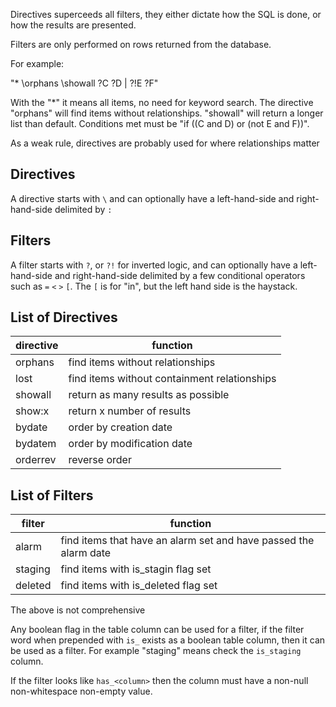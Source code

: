 Directives superceeds all filters, they either dictate how the SQL is done, or how the results are presented.

Filters are only performed on rows returned from the database.

For example:

"* \orphans \showall ?C ?D | ?!E ?F"

With the "*" it means all items, no need for keyword search. The directive "orphans" will find items without relationships. "showall" will return a longer list than default. Conditions met must be "if ((C and D) or (not E and F))".

As a weak rule, directives are probably used for where relationships matter

## Directives

A directive starts with `\` and can optionally have a left-hand-side and right-hand-side delimited by `:`

## Filters

A filter starts with `?`, or `?!` for inverted logic, and can optionally have a left-hand-side and right-hand-side delimited by a few conditional operators such as `=` `<` `>` `[`. The `[` is for "in", but the left hand side is the haystack.

## List of Directives

| directive | function |
|-----------|----------|
| orphans   | find items without relationships |
| lost      | find items without containment relationships |
| showall   | return as many results as possible |
| show:x    | return x number of results |
| bydate    | order by creation date |
| bydatem   | order by modification date |
| orderrev  | reverse order |


## List of Filters

| filter | function |
|--------|----------|
| alarm       | find items that have an alarm set and have passed the alarm date |
| staging     | find items with is_stagin flag set |
| deleted     | find items with is_deleted flag set |

The above is not comprehensive

Any boolean flag in the table column can be used for a filter, if the filter word when prepended with `is_` exists as a boolean table column, then it can be used as a filter. For example "staging" means check the `is_staging` column.

If the filter looks like `has_<column>` then the column must have a non-null non-whitespace non-empty value.
